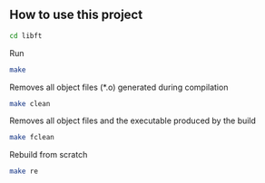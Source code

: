## How to use this project

```bash
cd libft
```

Run
```bash
make
```

Removes all object files (*.o) generated during compilation
```bash
make clean
```

Removes all object files and the executable produced by the build
```bash
make fclean
```

Rebuild from scratch
```bash
make re      
```
